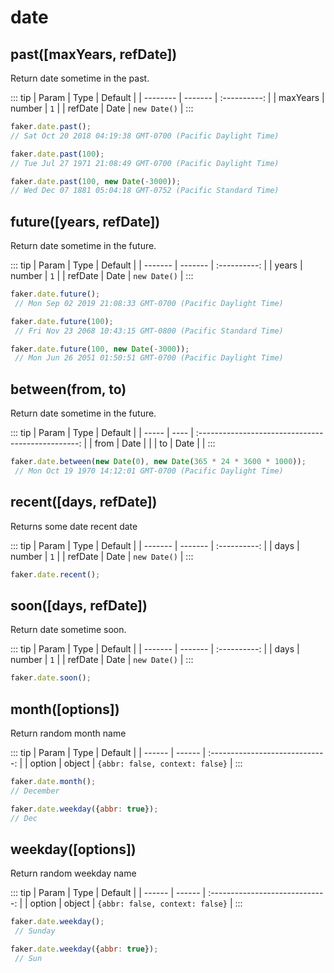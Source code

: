 # date

## past([maxYears, refDate])

Return date sometime in the past.

::: tip
| Param    | Type    |   Default    |
| -------- | ------- | :----------: |
| maxYears | number |     `1`      |
| refDate  | Date    | `new Date()` |
:::

```js
faker.date.past(); 
// Sat Oct 20 2018 04:19:38 GMT-0700 (Pacific Daylight Time)

faker.date.past(100);
// Tue Jul 27 1971 21:08:49 GMT-0700 (Pacific Daylight Time)

faker.date.past(100, new Date(-3000)); 
// Wed Dec 07 1881 05:04:18 GMT-0752 (Pacific Standard Time)
```

## future([years, refDate])

Return date sometime in the future.

::: tip
| Param   | Type    |   Default    |
| ------- | ------- | :----------: |
| years   | number |     `1`      |
| refDate | Date    | `new Date()` |
:::

```js
faker.date.future();
 // Mon Sep 02 2019 21:08:33 GMT-0700 (Pacific Daylight Time)

faker.date.future(100);
 // Fri Nov 23 2068 10:43:15 GMT-0800 (Pacific Standard Time)

faker.date.future(100, new Date(-3000));
 // Mon Jun 26 2051 01:50:51 GMT-0700 (Pacific Daylight Time)
```

## between(from, to)

Return date sometime in the future.

::: tip
| Param | Type |                      Default                       |
| ----- | ---- | :------------------------------------------------: |
| from  | Date | <Badge text="N/A" type="error" vertical="middle"/> |
| to    | Date | <Badge text="N/A" type="error" vertical="middle"/> |
:::

```js
faker.date.between(new Date(0), new Date(365 * 24 * 3600 * 1000));
 // Mon Oct 19 1970 14:12:01 GMT-0700 (Pacific Daylight Time)
```

## recent([days, refDate]) <Badge text="5.0.0+" type="tip" vertical="middle"/>

Returns some date recent date

::: tip
| Param   | Type    |   Default    |
| ------- | ------- | :----------: |
| days    | number |     `1`      |
| refDate | Date    | `new Date()` |
:::

```js
faker.date.recent();
```

## soon([days, refDate]) <Badge text="5.0.0+" type="tip" vertical="middle"/>

Return date sometime soon.

::: tip
| Param   | Type    |   Default    |
| ------- | ------- | :----------: |
| days    | number |     `1`      |
| refDate | Date    | `new Date()` |
:::

```js
faker.date.soon();
```

## month([options])

Return random month name

::: tip
| Param  | Type   |             Default             |
| ------ | ------ | :-----------------------------: |
| option | object | `{abbr: false, context: false}` |
:::

```js
faker.date.month();
// December

faker.date.weekday({abbr: true});
// Dec
```

## weekday([options])

Return random weekday name

::: tip
| Param  | Type   |             Default             |
| ------ | ------ | :-----------------------------: |
| option | object | `{abbr: false, context: false}` |
:::

```js
faker.date.weekday();
 // Sunday

faker.date.weekday({abbr: true});
 // Sun
```

